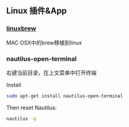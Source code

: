 Linux 插件&App
---

### [linuxbrew](https://github.com/Homebrew/linuxbrew)
MAC OSX中的brew移植到linux


### nautilus-open-terminal 
右键当前目录，在上文菜单中打开终端

Install
```bash
sudo apt-get install nautilus-open-terminal
```

Then reset Nautilus:
```bash
nautilus -q
```

